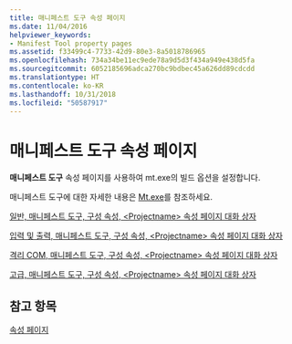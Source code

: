 ```yaml
---
title: 매니페스트 도구 속성 페이지
ms.date: 11/04/2016
helpviewer_keywords:
- Manifest Tool property pages
ms.assetid: f33499c4-7733-42d9-80e3-8a5018786965
ms.openlocfilehash: 734a34be11ec9ede78a9d5d3f434a949e438d5fa
ms.sourcegitcommit: 6052185696adca270bc9bdbec45a626dd89cdcdd
ms.translationtype: HT
ms.contentlocale: ko-KR
ms.lasthandoff: 10/31/2018
ms.locfileid: "50587917"
---
```

# <a name="manifest-tool-property-pages"></a>매니페스트 도구 속성 페이지

**매니페스트 도구** 속성 페이지를 사용하여 mt.exe의 빌드 옵션을 설정합니다.

매니페스트 도구에 대한 자세한 내용은 [Mt.exe](https://msdn.microsoft.com/library/aa375649)를 참조하세요.

[일반, 매니페스트 도구, 구성 속성, \<Projectname> 속성 페이지 대화 상자](../ide/general-manifest-tool-configuration-properties.md)

[입력 및 출력, 매니페스트 도구, 구성 속성, \<Projectname> 속성 페이지 대화 상자](../ide/input-and-output-manifest-tool.md)

[격리 COM, 매니페스트 도구, 구성 속성, \<Projectname> 속성 페이지 대화 상자](../ide/isolated-com-manifest-tool.md)

[고급, 매니페스트 도구, 구성 속성, \<Projectname> 속성 페이지 대화 상자](../ide/advanced-manifest-tool.md)

## <a name="see-also"></a>참고 항목

[속성 페이지](../ide/property-pages-visual-cpp.md)